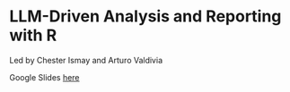 # LLM-Driven Analysis and Reporting with R

Led by Chester Ismay and Arturo Valdivia

Google Slides [here](https://docs.google.com/presentation/d/1MVbyKXTsgis3c4mOQBmR0wGX0VnrRwyX-OXDeqkIaG8/edit?usp=sharing)
